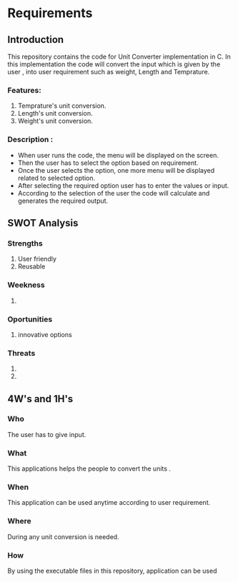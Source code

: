 
# Requirements

## Introduction
This repository contains the code for Unit Converter implementation in C. In this implementation the code will convert the input which is given by the user , into user requirement such as weight, Length and Temprature.

### Features:

1. Temprature's unit conversion.
2. Length's unit conversion.
3. Weight's unit conversion.


### Description : 


- When user runs the code, the menu will be displayed on the screen.
- Then the user has to select the option based on requirement.
- Once the user selects the option, one more menu will be displayed related to selected option.
- After selecting the required option user has to enter the values or input. 
- According to the selection of the user the code will calculate and generates the required output.

## SWOT Analysis
### Strengths
1. User friendly
2. Reusable 
### Weekness
1. 
### Oportunities
1. innovative options
### Threats
1. 
2. 

## 4W's and 1H's
### Who
The user has to give input.
### What 
This applications helps the people to convert the units .
### When
This application can be used anytime according to user requirement.
### Where
During any unit conversion is needed.
### How
By using the executable files in this repository, application can be used